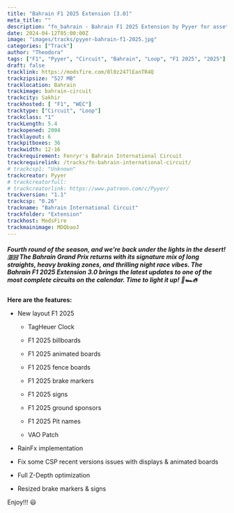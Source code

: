 ```yaml
---
title: "Bahrain F1 2025 Extension [3.0]"
meta_title: ""
description: "fn_bahrain - Bahrain F1 2025 Extension by Pyyer for assetto corsa"
date: 2024-04-12T05:00:00Z
image: "images/tracks/pyyer-bahrain-f1-2025.jpg"
categories: ["Track"]
author: "Theodora"
tags: ["F1", "Pyyer", "Circuit", "Bahrain", "Loop", "F1 2025", "2025"]
draft: false
tracklink: https://modsfire.com/8l0z247lEanTR4Q
trackzipsize: "527 MB"
tracklocation: Bahrain
trackimage: bahrain-circuit
trackcity: Sakhir
trackhosted: [ "F1", "WEC"]
tracktype: ["Circuit", "Loop"]
trackclass: "1" 
trackLength: 5.4
trackopened: 2004
tracklayout: 6
trackpitboxes: 36
trackwidth: 12-16
trackrequirement: Fenryr's Bahrain International Circuit
trackrequirelink: /tracks/fn-bahrain-international-circuit/
# trackcsp1: "Unknown"
trackcreator: Pyyer
# trackcreatorfull: 
# trackcreatorlink: https://www.patreon.com/c/Pyyer/
trackversion: "1.1"
trackcsp: "0.26"
trackname: "Bahrain International Circuit"
trackfolder: "Extension"
trackhost: ModsFire
trackmainimage: MDQbaoJ
---
```


##### Fourth round of the season, and we’re back under the lights in the desert! 🇧🇭 The Bahrain Grand Prix returns with its signature mix of long straights, heavy braking zones, and thrilling night race vibes. The Bahrain F1 2025 Extension 3.0 brings the latest updates to one of the most complete circuits on the calendar. Time to light it up! 🌙🏎️🔥	

**Here are the features:**

- New layout F1 2025
  - TagHeuer Clock

  - F1 2025 billboards

  - F1 2025 animated boards

  - F1 2025 fence boards

  - F1 2025 brake markers

  - F1 2025 signs

  - F1 2025 ground sponsors

  - F1 2025 Pit names

  - VAO Patch

- RainFx implementation

- Fix some CSP recent versions issues with displays & animated boards

- Full Z-Depth optimization

- Resized brake markers & signs


Enjoy!!! 😃